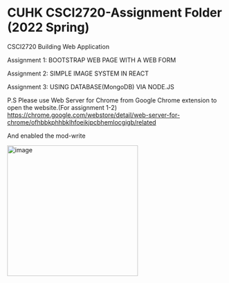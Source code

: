 # CUHK CSCI2720-Assignment Folder (2022 Spring)

CSCI2720 Building Web Application

Assignment 1: BOOTSTRAP WEB PAGE WITH A WEB FORM

Assignment 2: SIMPLE IMAGE SYSTEM IN REACT

Assignment 3: USING DATABASE(MongoDB) VIA NODE.JS


P.S
Please use Web Server for Chrome from Google Chrome extension to open the website.(For assignment 1-2) https://chrome.google.com/webstore/detail/web-server-for-chrome/ofhbbkphhbklhfoeikjpcbhemlocgigb/related

And enabled the mod-write

<img width="302" alt="image" src="https://user-images.githubusercontent.com/60846680/161311634-b3e5ca08-047e-4fe0-b8d0-1f31b9808489.png">
